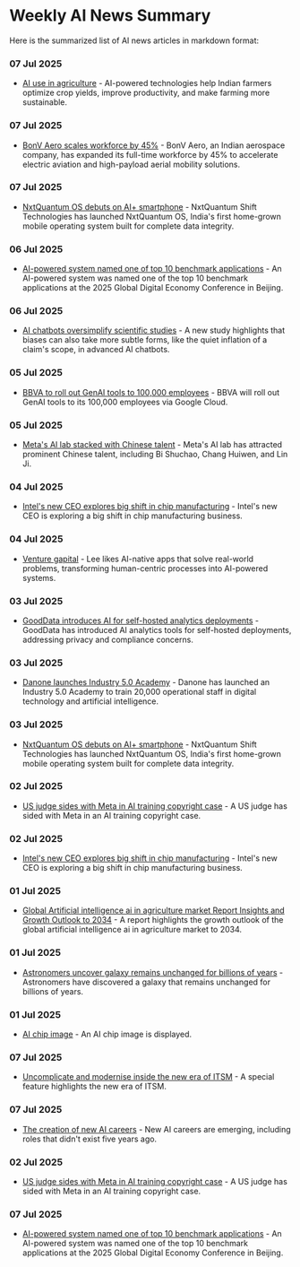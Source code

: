 # Weekly AI News Summary

Here is the summarized list of AI news articles in markdown format:

### 07 Jul 2025
* [AI use in agriculture](https://farmonaut.com/asia/ai-use-in-agriculture-india-boost-yields-in-2025) - AI-powered technologies help Indian farmers optimize crop yields, improve productivity, and make farming more sustainable.

### 07 Jul 2025
* [BonV Aero scales workforce by 45%](https://cxotoday.com/press-release/bonv-aero-scales-workforce-by-45-to-accelerate-indias-aerospace-breakthroughs2/) - BonV Aero, an Indian aerospace company, has expanded its full-time workforce by 45% to accelerate electric aviation and high-payload aerial mobility solutions.

### 07 Jul 2025
* [NxtQuantum OS debuts on AI+ smartphone](https://www.tribuneindia.com/news/business/nxtquantum-os-debuts-on-ai-smartphone-embracing-digital-self-reliance-data-security-and-transparency-2/) - NxtQuantum Shift Technologies has launched NxtQuantum OS, India's first home-grown mobile operating system built for complete data integrity.

### 06 Jul 2025
* [AI-powered system named one of top 10 benchmark applications](https://english.news.cn/20250705/ab92c1e3a735410a988cc0d9f06f335b/c.html) - An AI-powered system was named one of the top 10 benchmark applications at the 2025 Global Digital Economy Conference in Beijing.

### 06 Jul 2025
* [AI chatbots oversimplify scientific studies](https://www.livescience.com/technology/artificial-intelligence/ai-chatbots-oversimplify-scientific-studies-and-gloss-over-critical-details-the-newest-models-are-especially-guilty) - A new study highlights that biases can also take more subtle forms, like the quiet inflation of a claim's scope, in advanced AI chatbots.

### 05 Jul 2025
* [BBVA to roll out GenAI tools to 100,000 employees](https://www.finextra.com/newsarticle/46247/bbva-to-roll-out-genai-tools-to-100000-employees-via-google-cloud) - BBVA will roll out GenAI tools to its 100,000 employees via Google Cloud.

### 05 Jul 2025
* [Meta's AI lab stacked with Chinese talent](https://www.scmp.com/tech/big-tech/article/3316858/metas-ai-lab-stacked-chinese-talent-drawing-attention-back-home) - Meta's AI lab has attracted prominent Chinese talent, including Bi Shuchao, Chang Huiwen, and Lin Ji.

### 04 Jul 2025
* [Intel's new CEO explores big shift in chip manufacturing](https://www.reuters.com/business/retail-consumer/intels-new-ceo-explores-big-shift-chip-manufacturing-business-2025-07-02/) - Intel's new CEO is exploring a big shift in chip manufacturing business.

### 04 Jul 2025
* [Venture gapital](https://www.forbes.com/sites/richkarlgaard/2025/07/04/venture-gapital/) - Lee likes AI-native apps that solve real-world problems, transforming human-centric processes into AI-powered systems.

### 03 Jul 2025
* [GoodData introduces AI for self-hosted analytics deployments](https://www.investing.com/news/company-news/gooddata-introduces-ai-for-selfhosted-analytics-deployments-93CH-4124699) - GoodData has introduced AI analytics tools for self-hosted deployments, addressing privacy and compliance concerns.

### 03 Jul 2025
* [Danone launches Industry 5.0 Academy](https://www.rcrwireless.com/20250703/industry-4-0/danone-ai-academy-industry) - Danone has launched an Industry 5.0 Academy to train 20,000 operational staff in digital technology and artificial intelligence.

### 03 Jul 2025
* [NxtQuantum OS debuts on AI+ smartphone](https://www.tribuneindia.com/news/business/nxtquantum-os-debuts-on-ai-smartphone-embracing-digital-self-reliance-data-security-and-transparency-2/) - NxtQuantum Shift Technologies has launched NxtQuantum OS, India's first home-grown mobile operating system built for complete data integrity.

### 02 Jul 2025
* [US judge sides with Meta in AI training copyright case](https://www.livescience.com/technology/artificial-intelligence/ai-chatbots-oversimplify-scientific-studies-and-gloss-over-critical-details-the-newest-models-are-especially-guilty) - A US judge has sided with Meta in an AI training copyright case.

### 02 Jul 2025
* [Intel's new CEO explores big shift in chip manufacturing](https://www.reuters.com/business/retail-consumer/intels-new-ceo-explores-big-shift-chip-manufacturing-business-2025-07-02/) - Intel's new CEO is exploring a big shift in chip manufacturing business.

### 01 Jul 2025
* [Global Artificial intelligence ai in agriculture market Report Insights and Growth Outlook to 2034](https://www.openpr.com/news/4087883/global-artificial-intelligence-ai-in-agriculture-market-report) - A report highlights the growth outlook of the global artificial intelligence ai in agriculture market to 2034.

### 01 Jul 2025
* [Astronomers uncover galaxy remains unchanged for billions of years](https://www.geo.tv/latest/611858-astronomers-uncover-galaxy-remains-unchanged-for-billions-of-years) - Astronomers have discovered a galaxy that remains unchanged for billions of years.

### 01 Jul 2025
* [AI chip image](https://www.mk.co.kr/en/stock/11361551) - An AI chip image is displayed.

### 07 Jul 2025
* [Uncomplicate and modernise inside the new era of ITSM](https://www.itnews.com.au/special-feature/uncomplicate-and-modernise-inside-the-new-era-of-itsm-618307) - A special feature highlights the new era of ITSM.

### 07 Jul 2025
* [The creation of new AI careers](https://roboticsandautomationnews.com/2025/07/05/the-creation-of-new-ai-careers-4-high-paying-roles-that-didnt-even-exist-five-years-ago/92922/) - New AI careers are emerging, including roles that didn't exist five years ago.

### 02 Jul 2025
* [US judge sides with Meta in AI training copyright case](https://www.livescience.com/technology/artificial-intelligence/ai-chatbots-oversimplify-scientific-studies-and-gloss-over-critical-details-the-newest-models-are-especially-guilty) - A US judge has sided with Meta in an AI training copyright case.

### 07 Jul 2025
* [AI-powered system named one of top 10 benchmark applications](https://english.news.cn/20250705/ab92c1e3a735410a988cc0d9f06f335b/c.html) - An AI-powered system was named one of the top 10 benchmark applications at the 2025 Global Digital Economy Conference in Beijing.